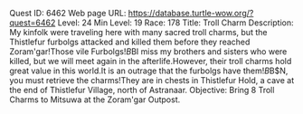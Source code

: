 Quest ID: 6462
Web page URL: https://database.turtle-wow.org/?quest=6462
Level: 24
Min Level: 19
Race: 178
Title: Troll Charm
Description: My kinfolk were traveling here with many sacred troll charms, but the Thistlefur furbolgs attacked and killed them before they reached Zoram'gar!Those vile Furbolgs!$B$BI miss my brothers and sisters who were killed, but we will meet again in the afterlife.However, their troll charms hold great value in this world.It is an outrage that the furbolgs have them!$B$B$N, you must retrieve the charms!They are in chests in Thistlefur Hold, a cave at the end of Thistlefur Village, north of Astranaar.
Objective: Bring 8 Troll Charms to Mitsuwa at the Zoram'gar Outpost.
